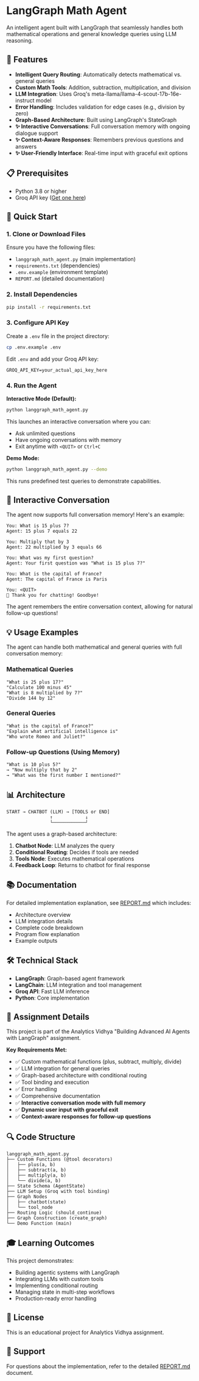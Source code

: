 # LangGraph Math Agent

An intelligent agent built with LangGraph that seamlessly handles both mathematical operations and general knowledge queries using LLM reasoning.

## 🎯 Features

- **Intelligent Query Routing**: Automatically detects mathematical vs. general queries
- **Custom Math Tools**: Addition, subtraction, multiplication, and division
- **LLM Integration**: Uses Groq's meta-llama/llama-4-scout-17b-16e-instruct model
- **Error Handling**: Includes validation for edge cases (e.g., division by zero)
- **Graph-Based Architecture**: Built using LangGraph's StateGraph
- **✨ Interactive Conversations**: Full conversation memory with ongoing dialogue support
- **✨ Context-Aware Responses**: Remembers previous questions and answers
- **✨ User-Friendly Interface**: Real-time input with graceful exit options

## 📋 Prerequisites

- Python 3.8 or higher
- Groq API key ([Get one here](https://console.groq.com/keys))

## 🚀 Quick Start

### 1. Clone or Download Files

Ensure you have the following files:
- `langgraph_math_agent.py` (main implementation)
- `requirements.txt` (dependencies)
- `.env.example` (environment template)
- `REPORT.md` (detailed documentation)

### 2. Install Dependencies

```bash
pip install -r requirements.txt
```

### 3. Configure API Key

Create a `.env` file in the project directory:

```bash
cp .env.example .env
```

Edit `.env` and add your Groq API key:

```
GROQ_API_KEY=your_actual_api_key_here
```

### 4. Run the Agent

**Interactive Mode (Default):**
```bash
python langgraph_math_agent.py
```

This launches an interactive conversation where you can:
- Ask unlimited questions
- Have ongoing conversations with memory
- Exit anytime with `<QUIT>` or `Ctrl+C`

**Demo Mode:**
```bash
python langgraph_math_agent.py --demo
```

This runs predefined test queries to demonstrate capabilities.

## 💬 Interactive Conversation

The agent now supports full conversation memory! Here's an example:

```
You: What is 15 plus 7?
Agent: 15 plus 7 equals 22

You: Multiply that by 3
Agent: 22 multiplied by 3 equals 66

You: What was my first question?
Agent: Your first question was "What is 15 plus 7?"

You: What is the capital of France?
Agent: The capital of France is Paris

You: <QUIT>
👋 Thank you for chatting! Goodbye!
```

The agent remembers the entire conversation context, allowing for natural follow-up questions!

## 💡 Usage Examples

The agent can handle both mathematical and general queries with full conversation memory:

### Mathematical Queries
```
"What is 25 plus 17?"
"Calculate 100 minus 45"
"What is 8 multiplied by 7?"
"Divide 144 by 12"
```

### General Queries
```
"What is the capital of France?"
"Explain what artificial intelligence is"
"Who wrote Romeo and Juliet?"
```

### Follow-up Questions (Using Memory)
```
"What is 10 plus 5?"
→ "Now multiply that by 2"
→ "What was the first number I mentioned?"
```

## 📊 Architecture

```
START → CHATBOT (LLM) → [TOOLS or END]
                ↑            ↓
                └────────────┘
```

The agent uses a graph-based architecture:
1. **Chatbot Node**: LLM analyzes the query
2. **Conditional Routing**: Decides if tools are needed
3. **Tools Node**: Executes mathematical operations
4. **Feedback Loop**: Returns to chatbot for final response

## 📚 Documentation

For detailed implementation explanation, see [REPORT.md](REPORT.md) which includes:
- Architecture overview
- LLM integration details
- Complete code breakdown
- Program flow explanation
- Example outputs

## 🛠️ Technical Stack

- **LangGraph**: Graph-based agent framework
- **LangChain**: LLM integration and tool management
- **Groq API**: Fast LLM inference
- **Python**: Core implementation

## 📝 Assignment Details

This project is part of the Analytics Vidhya "Building Advanced AI Agents with LangGraph" assignment.

**Key Requirements Met:**
- ✅ Custom mathematical functions (plus, subtract, multiply, divide)
- ✅ LLM integration for general queries
- ✅ Graph-based architecture with conditional routing
- ✅ Tool binding and execution
- ✅ Error handling
- ✅ Comprehensive documentation
- ✅ **Interactive conversation mode with full memory**
- ✅ **Dynamic user input with graceful exit**
- ✅ **Context-aware responses for follow-up questions**

## 🔍 Code Structure

```
langgraph_math_agent.py
├── Custom Functions (@tool decorators)
│   ├── plus(a, b)
│   ├── subtract(a, b)
│   ├── multiply(a, b)
│   └── divide(a, b)
├── State Schema (AgentState)
├── LLM Setup (Groq with tool binding)
├── Graph Nodes
│   ├── chatbot(state)
│   └── tool_node
├── Routing Logic (should_continue)
├── Graph Construction (create_graph)
└── Demo Function (main)
```

## 🎓 Learning Outcomes

This project demonstrates:
- Building agentic systems with LangGraph
- Integrating LLMs with custom tools
- Implementing conditional routing
- Managing state in multi-step workflows
- Production-ready error handling

## 📄 License

This is an educational project for Analytics Vidhya assignment.

## 🙋 Support

For questions about the implementation, refer to the detailed [REPORT.md](REPORT.md) document.